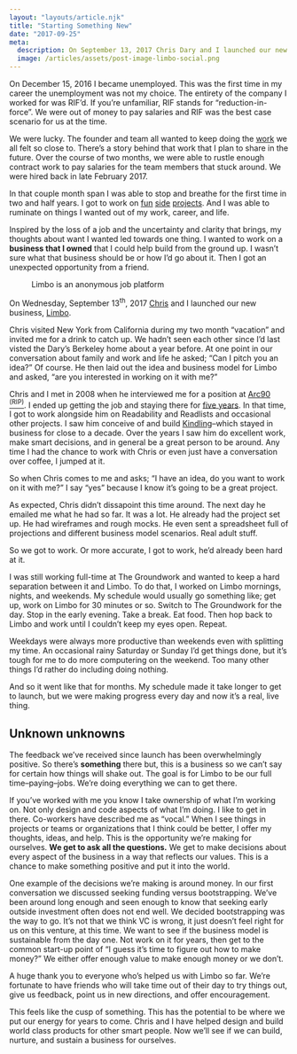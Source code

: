 ```yaml
---
layout: "layouts/article.njk"
title: "Starting Something New"
date: "2017-09-25"
meta:
  description: On September 13, 2017 Chris Dary and I launched our new business, Limbo.
  image: /articles/assets/post-image-limbo-social.png
---
```


<p class="entry-intro">
  On December 15, 2016 I became unemployed. This was the first time in my career the unemployment was not my choice. The entirety of the company I worked for was RIF’d. If you’re unfamiliar, RIF stands for “reduction-in-force”. We were out of money to pay salaries and RIF was the best case scenario for us at the time.
</p>

<p>
  We were lucky. The founder and team all wanted to keep doing the <a href="https://thegroundwork.com/">work</a> we all felt so close to. There’s a story behind that work that I plan to share in the future. Over the course of two months, we were able to rustle enough contract work to pay salaries for the team members that stuck around. We were hired back in late February 2017.
</p>

<p>
  In that couple month span I was able to stop and breathe for the first time in two and half years. I got to work on <a href="https://tylergaw.com/articles/rewriting-day-player-for-sketch-40">fun</a> <a href="https://tylergaw.com/articles/sass-to-postcss">side</a> <a href="https://tylergaw.com/articles/introducing-colorme">projects</a>. And I was able to ruminate on things I wanted out of my work, career, and life.
</p>

<p>
  Inspired by the loss of a job and the uncertainty and clarity that brings, my thoughts about want I wanted led towards one thing. I wanted to work on a <strong>business that I owned</strong> that I could help build from the ground up. I wasn’t sure what that business should be or how I’d go about it. Then I got an unexpected opportunity from a friend.
</p>

<figure>
  <a href="https://www.limbo.io">
    <img src="https://tylergaw.com/articles/assets/post-image-limbo-1.png" alt="">
  </a>
  <figcaption>
    Limbo is an anonymous job platform
  </figcation>
</figure>

<p>
  On Wednesday, September 13<sup>th</sup>, 2017 <a href="http://www.umbrae.net/">Chris</a> and I launched our new business, <a href="https://www.limbo.io/">Limbo</a>.
<p>
  Chris visited New York from California during my two month “vacation” and invited me for a drink to catch up. We hadn’t seen each other since I’d last visted the Dary’s Berkeley home about a year before. At one point in our conversation about family and work and life he asked; “Can I pitch you an idea?” Of course. He then laid out the idea and business model for Limbo and asked, “are you interested in working on it with me?”
</p>
<p>
  Chris and I met in 2008 when he interviewed me for a position at <a href="https://web.archive.org/web/20080828193240/https://arc90.com">Arc90 <sup>(RIP)</sup></a>. I ended up getting the job and staying there for <a href="https://tylergaw.com/articles/2000-days">five years</a>. In that time, I got to work alongside him on Readability and Readlists and occasional other projects. I saw him conceive of and build <a href="https://kindlingapp.com/">Kindling</a>–which stayed in business for close to a decade. Over the years I saw him do excellent work, make smart decisions, and in general be a great person to be around. Any time I had the chance to work with Chris or even just have a conversation over coffee, I jumped at it.
</p>
<p>
  So when Chris comes to me and asks; “I have an idea, do you want to work on it with me?” I say “yes” because I know it’s going to be a great project.
</p>
<p>
  As expected, Chris didn’t dissapoint this time around. The next day he emailed me what he had so far. It was a lot. He already had the project set up. He had wireframes and rough mocks. He even sent a spreadsheet full of projections and different business model scenarios. Real adult stuff.
</p>
<p>
  So we got to work. Or more accurate, I got to work, he’d already been hard at it.
</p>

<p>
  I was still working full-time at The Groundwork and wanted to keep a hard separation between it and Limbo. To do that, I worked on Limbo mornings, nights, and weekends. My schedule would usually go something like; get up, work on Limbo for 30 minutes or so. Switch to The Groundwork for the day. Stop in the early evening. Take a break. Eat food. Then hop back to Limbo and work until I couldn’t keep my eyes open. Repeat.
</p>

<p>
  Weekdays were always more productive than weekends even with splitting my time. An occasional rainy Saturday or Sunday I’d get things done, but it’s  tough for me to do more computering on the weekend. Too many other things I’d rather do including doing nothing.
</p>

<p>
  And so it went like that for months. My schedule made it take longer to get to launch, but we were making progress every day and now it’s a real, live thing.
</p>

<h2>Unknown unknowns</h2>
<p>
  The feedback we’ve received since launch has been overwhelmingly positive. So there’s <strong>something</strong> there but, this is a business so we can’t say for certain how things will shake out. The goal is for Limbo to be our full time–paying–jobs. We’re doing everything we can to get there.
</p>
<p>
  If you’ve worked with me you know I take ownership of what I’m working on. Not only design and code aspects of what I’m doing. I like to get in there. Co-workers have described me as “vocal.” When I see things in projects or teams or organizations that I think could be better, I offer my thoughts, ideas, and help. This is the opportunity we’re making for ourselves. <strong>We get to ask all the questions.</strong> We get to make decisions about every aspect of the business in a way that reflects our values. This is a chance to make something positive and put it into the world.
</p>

<p>
  One example of the decisions we’re making is around money. In our first conversation we discussed seeking funding versus bootstrapping. We’ve been around long enough and seen enough to know that seeking early outside investment often does not end well. We decided bootstrapping was the way to go. It’s not that we think VC is wrong, it just doesn’t feel right for us on this venture, at this time. We want to see if the business model is sustainable from the day one. Not work on it for years, then get to the common start-up point of “I guess it’s time to figure out how to make money?” We either offer enough value to make enough money or we don’t.
</p>

<p>
  A huge thank you to everyone who’s helped us with Limbo so far. We’re fortunate to have friends who will take time out of their day to try things out, give us feedback, point us in new directions, and offer encouragement.
</p>

<p>
  This feels like the cusp of something. This has the potential to be where we put our energy for years to come. Chris and I have helped design and build world class products for other smart people. Now we’ll see if we can build, nurture, and sustain a business for ourselves.
</p>

